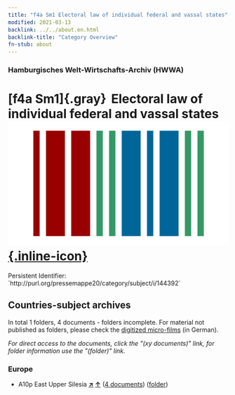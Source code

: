 ```yaml
---
title: "f4a Sm1 Electoral law of individual federal and vassal states"
modified: 2021-03-13
backlink: ../../about.en.html
backlink-title: "Category Overview"
fn-stub: about
---
```


### Hamburgisches Welt-Wirtschafts-Archiv (HWWA)

# [f4a Sm1]{.gray}&#8201; Electoral law of individual federal and vassal states &#160; [![Wikidata](/images/Wikidata-logo.svg "Wikidata"){.inline-icon}](http://www.wikidata.org/entity/Q104713023)

<div class="hint">Persistent Identifier: `http://purl.org/pressemappe20/category/subject/i/144392`</div>







## Countries-subject archives





In total 1 folders, 4 documents - folders incomplete.
For material not published as folders, please check the [digitized micro-films](/film/h1_sh.de.html) (in German).

_For direct access to the documents, click the "(xy documents)" link, for folder information use the "(folder)" link._



### Europe

- A10p East Upper Silesia [**&nearr;**](../../../geo/i/140951/about.en.html "East Upper Silesia (all folders)") [**&uarr;**](../../../geo/about.en.html#A10p "Country category system") (<a href="https://pm20.zbw.eu/iiifview/folder/sh/140951,144392" title="about: East Upper Silesia : Electoral law of individual federal and vassal states " target="_blank">4 documents</a>) ([folder](../../../../folder/sh/1409xx/140951/1443xx/144392/about.en.html))








